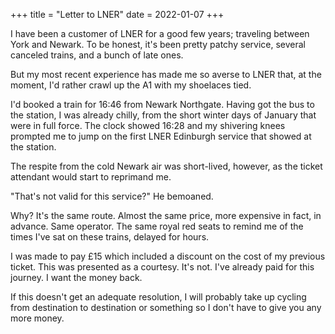 +++
title = "Letter to LNER"
date = 2022-01-07
+++

I have been a customer of LNER for a good few years; traveling between York and Newark. To be honest, it's been pretty patchy service, several canceled trains, and a bunch of late ones.

But my most recent experience has made me so averse to LNER that, at the moment, I'd rather crawl up the A1 with my shoelaces tied. 

I'd booked a train for 16:46 from Newark Northgate. Having got the bus to the station, I was already chilly, from the short winter days of January that were in full force. The clock showed 16:28 and my shivering knees prompted me to jump on the first LNER Edinburgh service that showed at the station. 

The respite from the cold Newark air was short-lived, however, as the ticket attendant would start to reprimand me.

"That's not valid for this service?" He bemoaned.

Why? It's the same route. Almost the same price, more expensive in fact, in advance. Same operator. The same royal red seats to remind me of the times I've sat on these trains, delayed for hours.

I was made to pay £15 which included a discount on the cost of my previous ticket. This was presented as a courtesy. It's not. I've already paid for this journey. I want the money back.

If this doesn't get an adequate resolution, I will probably take up cycling from destination to destination or something so I don't have to give you any more money.
